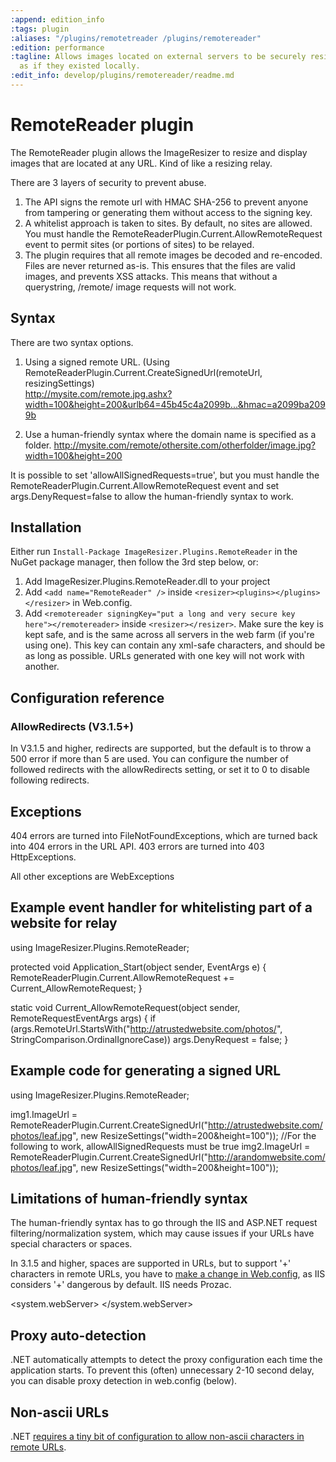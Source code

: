 ```yaml
---
:append: edition_info
:tags: plugin
:aliases: "/plugins/remotetreader /plugins/remotereader"
:edition: performance
:tagline: Allows images located on external servers to be securely resized and processed
  as if they existed locally.
:edit_info: develop/plugins/remotereader/readme.md
---
```


# RemoteReader plugin

The RemoteReader plugin allows the ImageResizer to resize and display images that are located at any URL. Kind of like a resizing relay.

There are 3 layers of security to prevent abuse. 

1. The API signs the remote url with HMAC SHA-256 to prevent anyone from tampering or generating them without access to the signing key.
2. A whitelist approach is taken to sites. By default, no sites are allowed. You must handle the RemoteReaderPlugin.Current.AllowRemoteRequest event to permit sites (or portions of sites) to be relayed.
4. The  plugin requires that all remote images be decoded and re-encoded. Files are never returned as-is. This ensures that the files are valid images, and prevents XSS attacks. This means that without a querystring, /remote/ image requests will not work.


## Syntax

There are two syntax options. 

1. Using a signed remote URL. (Using RemoteReaderPlugin.Current.CreateSignedUrl(remoteUrl, resizingSettings) <br />
   http://mysite.com/remote.jpg.ashx?width=100&height=200&urlb64=45b45c4a2099b...&hmac=a2099ba2099b

2. Use a human-friendly syntax where the domain name is specified as a folder. 
   http://mysite.com/remote/othersite.com/otherfolder/image.jpg?width=100&height=200

It is possible to set 'allowAllSignedRequests=true', but you must handle the RemoteReaderPlugin.Current.AllowRemoteRequest event and set args.DenyRequest=false to allow the human-friendly syntax to work.

## Installation

Either run `Install-Package ImageResizer.Plugins.RemoteReader` in the NuGet package manager, then follow the 3rd step below, or:

1. Add ImageResizer.Plugins.RemoteReader.dll to your project
2. Add `<add name="RemoteReader" />` inside `<resizer><plugins></plugins></resizer>` in Web.config.
3. Add `<remotereader signingKey="put a long and very secure key here"></remotereader>` inside `<resizer></resizer>`. Make sure the key is kept safe, and is the same across all servers in the web farm (if you're using one). This key can contain any xml-safe characters, and should be as long as possible. URLs generated with one key will not work with another.


## Configuration reference

  <configuration>
    <resizer>
      <remotereader signingKey="ag383ht23sag#laf#lafF#oyfafqewt;2twfqw" allowAllSignedRequests="false" allowRedirects="5">
        <allow domain="imageresizing.net" /> <!-- XML whitelisting requires V3.2 or higher -->
        <allow domain="*.imageresizing.net" onlyWhenSigned="true"/> 
      </remotereader>
      <plugins>
        <add name="RemoteReader" />
      </plugins>
    </resizer>
  </configuration>

### AllowRedirects (V3.1.5+)

In V3.1.5 and higher, redirects are supported, but the default is to throw a 500 error if more than 5 are used. You can configure the number of followed redirects with the allowRedirects setting, or set it to 0 to disable following redirects.

## Exceptions

404 errors are turned into FileNotFoundExceptions, which are turned back into 404 errors in the URL API. 
403 errors are turned into 403 HttpExceptions.

All other exceptions are WebExceptions

## Example event handler for whitelisting part of a website for relay

  using ImageResizer.Plugins.RemoteReader;
  
  protected void Application_Start(object sender, EventArgs e) {
    RemoteReaderPlugin.Current.AllowRemoteRequest += Current_AllowRemoteRequest;
  }

  static void Current_AllowRemoteRequest(object sender, RemoteRequestEventArgs args) {
    if (args.RemoteUrl.StartsWith("http://atrustedwebsite.com/photos/", StringComparison.OrdinalIgnoreCase))
      args.DenyRequest = false;
  }
  
  
## Example code for generating a signed URL

  using ImageResizer.Plugins.RemoteReader;
  
  img1.ImageUrl = RemoteReaderPlugin.Current.CreateSignedUrl("http://atrustedwebsite.com/photos/leaf.jpg", 
                                        new ResizeSettings("width=200&height=100"));
  //For the following to work, allowAllSignedRequests must be true
  img2.ImageUrl = RemoteReaderPlugin.Current.CreateSignedUrl("http://arandomwebsite.com/photos/leaf.jpg", 
                                        new ResizeSettings("width=200&height=100"));

## Limitations of human-friendly syntax

The human-friendly syntax has to go through the IIS and ASP.NET request filtering/normalization system, which may cause issues if your URLs have special characters or spaces.

In 3.1.5 and higher, spaces are supported in URLs, but to support '+' characters in remote URLs, you have to [make a change in Web.config](http://stackoverflow.com/questions/1453218/is-enabling-double-escaping-dangerous), as IIS considers '+' dangerous by default. IIS needs Prozac.

  <system.webServer>
      <security>
          <requestFiltering allowDoubleEscaping="True"/>
      </security>
  </system.webServer>

## Proxy auto-detection

.NET automatically attempts to detect the proxy configuration each time the application starts. To prevent this (often) unnecessary 2-10 second delay, you can disable proxy detection in web.config (below).

  <configuration>
    <system.net>
      <defaultProxy enabled="false">
      </defaultProxy>
    </system.net>
  </configuration>

## Non-ascii URLs

.NET [requires a tiny bit of configuration to allow non-ascii characters in remote URLs](http://stackoverflow.com/questions/6107621/uri-iswellformeduristring-needs-to-be-updated).